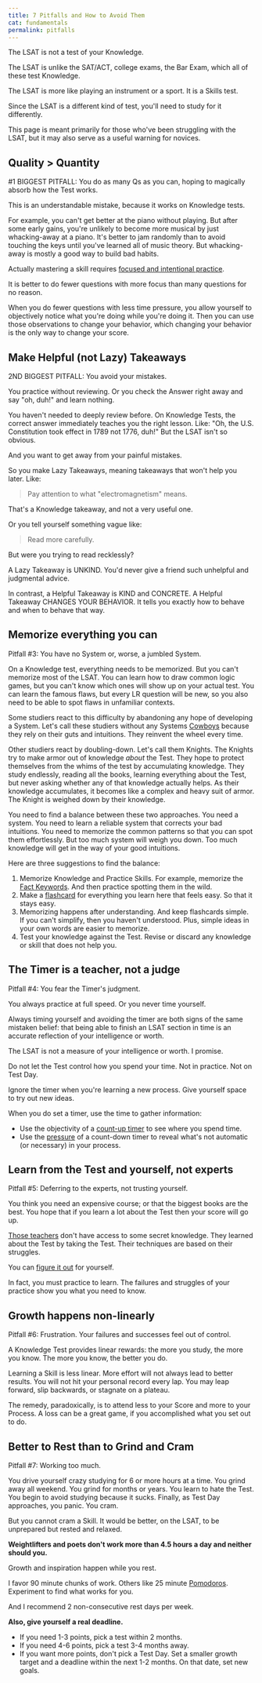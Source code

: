 ```yaml
---
title: 7 Pitfalls and How to Avoid Them
cat: fundamentals
permalink: pitfalls
---
```


The LSAT is not a test of your Knowledge.

The LSAT is unlike the SAT/ACT, college exams, the Bar Exam, which all of these test Knowledge.

The LSAT is more like playing an instrument or a sport. It is a Skills test.

Since the LSAT is a different kind of test, you'll need to study for it differently.

This page is meant primarily for those who've been struggling with the LSAT, but it may also serve as a useful warning for novices.

## Quality > Quantity

\#1 BIGGEST PITFALL: You do as many Qs as you can, hoping to magically absorb how the Test works.

This is an understandable mistake, because it works on Knowledge tests.

For example, you can't get better at the piano without playing. But after some early gains, you're unlikely to become more musical by just whacking-away at a piano. It's better to jam randomly than to avoid touching the keys until you've learned all of music theory. But whacking-away is mostly a good way to build bad habits.

Actually mastering a skill requires [focused and intentional practice][1].

It is better to do fewer questions with more focus than many questions for no reason.

When you do fewer questions with less time pressure, you allow yourself to objectively notice what you're doing while you're doing it. Then you can use those observations to change your behavior, which changing your behavior is the only way to change your score.

## Make Helpful (not Lazy) Takeaways

2ND BIGGEST PITFALL: You avoid your mistakes.

You practice without reviewing. Or you check the Answer right away and say "oh, duh!" and learn nothing.

You haven't needed to deeply review before. On Knowledge Tests, the correct answer immediately teaches you the right lesson. Like: "Oh, the U.S. Constitution took effect in 1789 not 1776, duh!" But the LSAT isn't so obvious.

And you want to get away from your painful mistakes.

So you make Lazy Takeaways, meaning takeaways that won't help you later. Like:

> Pay attention to what "electromagnetism" means.

That's a Knowledge takeaway, and not a very useful one.

Or you tell yourself something vague like:

> Read more carefully.

But were you trying to read recklessly?

A Lazy Takeaway is UNKIND. You'd never give a friend such unhelpful and judgmental advice.

In contrast, a Helpful Takeaway is KIND and CONCRETE. A Helpful Takeaway CHANGES YOUR BEHAVIOR. It tells you exactly how to behave and when to behave that way.

## Memorize everything you can

Pitfall #3: You have no System or, worse, a jumbled System.

On a Knowledge test, everything needs to be memorized. But you can't memorize most of the LSAT. You can learn how to draw common logic games, but you can't know which ones will show up on your actual test. You can learn the famous flaws, but every LR question will be new, so you also need to be able to spot flaws in unfamiliar contexts. 

Some studiers react to this difficulty by abandoning any hope of developing a System. Let's call these studiers without any Systems [Cowboys][2] because they rely on their guts and intuitions. They reinvent the wheel every time.

Other studiers react by doubling-down. Let's call them Knights. The Knights try to make armor out of knowledge *about* the Test. They hope to protect themselves from the whims of the test by accumulating knowledge. They study endlessly, reading all the books, learning everything about the Test, but never asking whether any of that knowledge actually helps. As their knowledge accumulates, it becomes like a complex and heavy suit of armor. The Knight is weighed down by their knowledge.

You need to find a balance between these two approaches. You need a system. You need to learn a reliable system that corrects your bad intuitions. You need to memorize the common patterns so that you can spot them effortlessly. But too much system will weigh you down. Too much knowledge will get in the way of your good intuitions. 

Here are three suggestions to find the balance:

1. Memorize Knowledge and Practice Skills. For example, memorize the [Fact Keywords][9]. And then practice spotting them in the wild.
1. Make a [flashcard][3] for everything you learn here that feels easy. So that it stays easy.
1. Memorizing happens after understanding. And keep flashcards simple. If you can't simplify, then you haven't understood. Plus, simple ideas in your own words are easier to memorize.
1. Test your knowledge against the Test. Revise or discard any knowledge or skill that does not help you.

## The Timer is a teacher, not a judge

Pitfall #4: You fear the Timer's judgment.

You always practice at full speed. Or you never time yourself. 

Always timing yourself and avoiding the timer are both signs of the same mistaken belief: that being able to finish an LSAT section in time is an accurate reflection of your intelligence or worth.

The LSAT is not a measure of your intelligence or worth. I promise.

Do not let the Test control how you spend your time. Not in practice. Not on Test Day.

Ignore the timer when you're learning a new process. Give yourself space to try out new ideas.

When you do set a timer, use the time to gather information:

- Use the objectivity of a [count-up timer][4] to see where you spend time.
- Use the [pressure][5] of a count-down timer to reveal what's not automatic (or necessary) in your process.

## Learn from the Test and yourself, not experts

Pitfall #5: Deferring to the experts, not trusting yourself.

You think you need an expensive course; or that the biggest books are the best. You hope that if you learn a lot about the Test then your score will go up.

[Those teachers][6] don't have access to some secret knowledge. They learned about the Test by taking the Test. Their techniques are based on their struggles.

You can [figure it out][7] for yourself.

In fact, you must practice to learn. The failures and struggles of your practice show you what you need to know.

## Growth happens non-linearly

Pitfall #6: Frustration. Your failures and successes feel out of control.

A Knowledge Test provides linear rewards: the more you study, the more you know. The more you know, the better you do.

Learning a Skill is less linear. More effort will not always lead to better results. You will not hit your personal record every lap. You may leap forward, slip backwards, or stagnate on a plateau.

The remedy, paradoxically, is to attend less to your Score and more to your Process. A loss can be a great game, if you accomplished what you set out to do.

## Better to Rest than to Grind and Cram

Pitfall #7: Working too much.

You drive yourself crazy studying for 6 or more hours at a time. You grind away all weekend. You grind for months or years. You learn to hate the Test. You begin to avoid studying because it sucks. Finally, as Test Day approaches, you panic. You cram.

But you cannot cram a Skill. It would be better, on the LSAT, to be unprepared but rested and relaxed.

**Weightlifters and poets don't work more than 4.5 hours a day and neither should you.**

Growth and inspiration happen while you rest.

I favor 90 minute chunks of work. Others like 25 minute [Pomodoros][8]. Experiment to find what works for you.

And I recommend 2 non-consecutive rest days per week.

**Also, give yourself a real deadline.**

- If you need 1-3 points, pick a test within 2 months.
- If you need 4-6 points, pick a test 3-4 months away.
- If you want more points, don't pick a Test Day. Set a smaller growth target and a deadline within the next 1-2 months. On that date, set new goals.

[1]: practice.html#skill-work
[2]: checklists.html
[3]: resources.html#anki
[4]: time.html#splits
[5]: sprint.html
[6]: others.html
[7]: practice.html#puzzle-mode
[8]: https://en.wikipedia.org/wiki/Pomodoro_Technique
[9]: break.html#fact-words